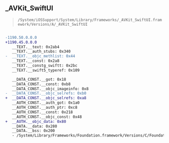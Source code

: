 ## _AVKit_SwiftUI

> `/System/iOSSupport/System/Library/Frameworks/_AVKit_SwiftUI.framework/Versions/A/_AVKit_SwiftUI`

```diff

-1190.50.0.0.0
+1190.45.0.0.0
   __TEXT.__text: 0x2ab4
   __TEXT.__auth_stubs: 0x340
-  __TEXT.__objc_methlist: 0x44
   __TEXT.__const: 0x2a8
   __TEXT.__constg_swiftt: 0x2bc
   __TEXT.__swift5_typeref: 0x109

   __DATA_CONST.__got: 0x18
   __DATA_CONST.__const: 0xb8
   __DATA_CONST.__objc_imageinfo: 0x8
-  __DATA_CONST.__objc_selrefs: 0xb0
+  __DATA_CONST.__objc_selrefs: 0xa8
   __AUTH_CONST.__auth_got: 0x1a0
   __AUTH_CONST.__auth_ptr: 0xc8
   __AUTH_CONST.__const: 0x218
   __AUTH_CONST.__objc_const: 0x48
+  __AUTH.__objc_data: 0x80
   __DATA.__data: 0x280
   __DATA.__bss: 0x200
   - /System/Library/Frameworks/Foundation.framework/Versions/C/Foundation

```
